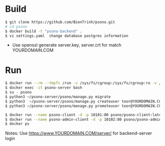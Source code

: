 # Build

```sh
$ git clone https://github.com/BienTrinh/psono.git
# cd psono
$ docker build -t "psono-backend" .
$ vi settings.yaml  change database postgres information
```

- Use openssl generate server.key, server.crt for match YOURDOMAIN.COM

# Run

```sh
$ docker run --rm --tmpfs /run -v /sys/fs/cgroup:/sys/fs/cgroup:ro -v /path/to/settings.yaml:/home/psono/.psono_server/settings.yaml --name poc -p443:443 --name psono-server -d psono-backend
$ docker exec -it psono-server bash
$ su - psono 
$ python3 ~/psono-server/psono/manage.py migrate
$ python3  ~/psono-server/psono/manage.py createuser toor@YOURDOMAIN.COM change_me toor@YOURDOMAIN.COM
$ python3 ~/psono-server/psono/manage.py promoteuser toor@YOURDOMAIN.COM superuser

$ docker run --name psono-client -d -p 10101:80 psono/psono-client:latest
$ docker run --name psono-admin-client -d -p 10102:80 psono/psono-admin-client:latest
$ docker ps
```
Notes: Use https://www.YOURDOMAIN.COM/server/ for backend-server login
